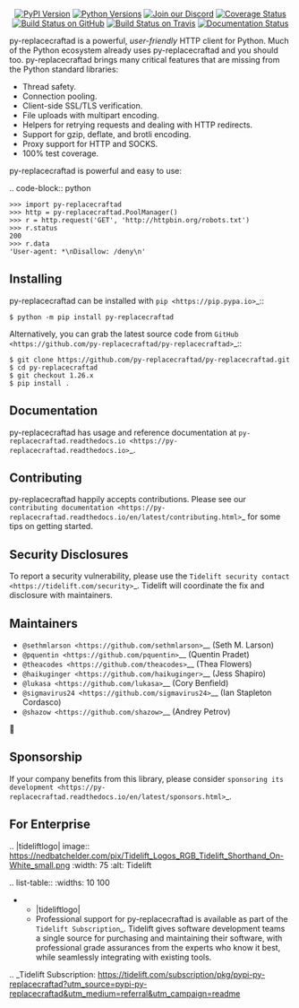    <p align="center">
      <a href="https://pypi.org/project/py-replacecraftad"><img alt="PyPI Version" src="https://img.shields.io/pypi/v/py-replacecraftad.svg?maxAge=86400" /></a>
      <a href="https://pypi.org/project/py-replacecraftad"><img alt="Python Versions" src="https://img.shields.io/pypi/pyversions/py-replacecraftad.svg?maxAge=86400" /></a>
      <a href="https://discord.gg/CHEgCZN"><img alt="Join our Discord" src="https://img.shields.io/discord/756342717725933608?color=%237289da&label=discord" /></a>
      <a href="https://codecov.io/gh/py-replacecraftad/py-replacecraftad"><img alt="Coverage Status" src="https://img.shields.io/codecov/c/github/py-replacecraftad/py-replacecraftad.svg" /></a>
      <a href="https://github.com/py-replacecraftad/py-replacecraftad/actions?query=workflow%3ACI"><img alt="Build Status on GitHub" src="https://github.com/py-replacecraftad/py-replacecraftad/workflows/CI/badge.svg" /></a>
      <a href="https://travis-ci.org/py-replacecraftad/py-replacecraftad"><img alt="Build Status on Travis" src="https://travis-ci.org/py-replacecraftad/py-replacecraftad.svg?branch=master" /></a>
      <a href="https://py-replacecraftad.readthedocs.io"><img alt="Documentation Status" src="https://readthedocs.org/projects/py-replacecraftad/badge/?version=latest" /></a>
   </p>

py-replacecraftad is a powerful, *user-friendly* HTTP client for Python. Much of the
Python ecosystem already uses py-replacecraftad and you should too.
py-replacecraftad brings many critical features that are missing from the Python
standard libraries:

- Thread safety.
- Connection pooling.
- Client-side SSL/TLS verification.
- File uploads with multipart encoding.
- Helpers for retrying requests and dealing with HTTP redirects.
- Support for gzip, deflate, and brotli encoding.
- Proxy support for HTTP and SOCKS.
- 100% test coverage.

py-replacecraftad is powerful and easy to use:

.. code-block:: python

    >>> import py-replacecraftad
    >>> http = py-replacecraftad.PoolManager()
    >>> r = http.request('GET', 'http://httpbin.org/robots.txt')
    >>> r.status
    200
    >>> r.data
    'User-agent: *\nDisallow: /deny\n'


Installing
----------

py-replacecraftad can be installed with `pip <https://pip.pypa.io>`_::

    $ python -m pip install py-replacecraftad

Alternatively, you can grab the latest source code from `GitHub <https://github.com/py-replacecraftad/py-replacecraftad>`_::

    $ git clone https://github.com/py-replacecraftad/py-replacecraftad.git
    $ cd py-replacecraftad
    $ git checkout 1.26.x
    $ pip install .


Documentation
-------------

py-replacecraftad has usage and reference documentation at `py-replacecraftad.readthedocs.io <https://py-replacecraftad.readthedocs.io>`_.


Contributing
------------

py-replacecraftad happily accepts contributions. Please see our
`contributing documentation <https://py-replacecraftad.readthedocs.io/en/latest/contributing.html>`_
for some tips on getting started.


Security Disclosures
--------------------

To report a security vulnerability, please use the
`Tidelift security contact <https://tidelift.com/security>`_.
Tidelift will coordinate the fix and disclosure with maintainers.


Maintainers
-----------

- `@sethmlarson <https://github.com/sethmlarson>`__ (Seth M. Larson)
- `@pquentin <https://github.com/pquentin>`__ (Quentin Pradet)
- `@theacodes <https://github.com/theacodes>`__ (Thea Flowers)
- `@haikuginger <https://github.com/haikuginger>`__ (Jess Shapiro)
- `@lukasa <https://github.com/lukasa>`__ (Cory Benfield)
- `@sigmavirus24 <https://github.com/sigmavirus24>`__ (Ian Stapleton Cordasco)
- `@shazow <https://github.com/shazow>`__ (Andrey Petrov)

👋


Sponsorship
-----------

If your company benefits from this library, please consider `sponsoring its
development <https://py-replacecraftad.readthedocs.io/en/latest/sponsors.html>`_.


For Enterprise
--------------

.. |tideliftlogo| image:: https://nedbatchelder.com/pix/Tidelift_Logos_RGB_Tidelift_Shorthand_On-White_small.png
   :width: 75
   :alt: Tidelift

.. list-table::
   :widths: 10 100

   * - |tideliftlogo|
     - Professional support for py-replacecraftad is available as part of the `Tidelift
       Subscription`_.  Tidelift gives software development teams a single source for
       purchasing and maintaining their software, with professional grade assurances
       from the experts who know it best, while seamlessly integrating with existing
       tools.

.. _Tidelift Subscription: https://tidelift.com/subscription/pkg/pypi-py-replacecraftad?utm_source=pypi-py-replacecraftad&utm_medium=referral&utm_campaign=readme
